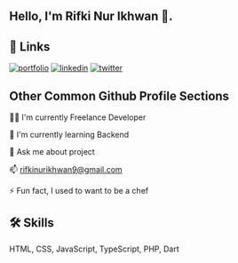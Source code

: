 ## Hello, I'm Rifki Nur Ikhwan 👋.

## 🔗 Links
[![portfolio](https://img.shields.io/badge/my_portfolio-000?style=for-the-badge&logo=ko-fi&logoColor=white)](https://rfkinrikhwan.vercel.app/)
[![linkedin](https://img.shields.io/badge/linkedin-0A66C2?style=for-the-badge&logo=linkedin&logoColor=white)](https://www.linkedin.com/rfkinrikhwan)
[![twitter](https://img.shields.io/badge/twitter-1DA1F2?style=for-the-badge&logo=twitter&logoColor=white)](https://twitter.com/rfkinrikhwan)


## Other Common Github Profile Sections
👩‍💻 I'm currently Freelance Developer

🧠 I'm currently learning Backend

💬 Ask me about project

📫 rifkinurikhwan9@gmail.com

⚡️ Fun fact, I used to want to be a chef


## 🛠 Skills
HTML, CSS, JavaScript, TypeScript, PHP, Dart


